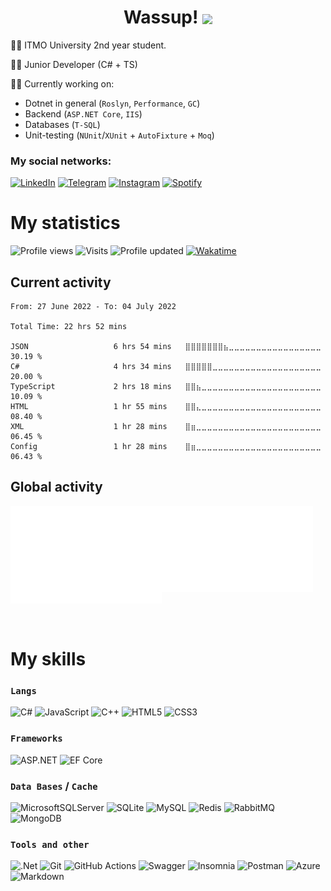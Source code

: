 <h1 align="center">Wassup! <img src="https://i.giphy.com/media/5QSqXWQWCoeGch9RX6/giphy.webp" height="40px" align="center"></img></h1>

<!-- <div align="center">
	<img src="header.svg" height="400" width="800" alt="Click to see the source">
</div> -->

👨‍🎓 ITMO University 2nd year student.

👨‍💻 Junior Developer (C# + TS)

👨‍🏫 Currently working on:
   - Dotnet in general (`Roslyn`, `Performance`, `GC`)
   - Backend (`ASP.NET Core`, `IIS`)
   - Databases (`T-SQL`)
   - Unit-testing (`NUnit`/`XUnit` + `AutoFixture` + `Moq`)

### My social networks:

[![LinkedIn](https://img.shields.io/badge/linkedin-%230077B5.svg?style=for-the-badge&logo=linkedin&logoColor=white "Connect me!")](https://www.linkedin.com/in/mikhail-libchenko-9b820522a/)
[![Telegram](https://img.shields.io/badge/Telegram-2CA5E0?style=for-the-badge&logo=telegram&logoColor=white "Write to me!")](https://t.me/dirty_lipa)
[![Instagram](https://img.shields.io/badge/instagram-%23E4405F.svg?style=for-the-badge&logo=Instagram&logoColor=white "Follow to me!")](https://www.instagram.com/dirty_lipa/)
[![Spotify](https://img.shields.io/badge/Spotify-1ED760?style=for-the-badge&logo=spotify&logoColor=white "Chill with me!")](https://open.spotify.com/user/213fpft2wghl5ywvgb8lpz0xp?si=a635583a007043bd)

# My statistics

![Profile views](https://komarev.com/ghpvc/?username=lipa44&color=success&style=flat-square)
![Visits](https://badges.pufler.dev/visits/lipa44/lipa44?logo=GitHub&label=Visits&color=success&logoColor=white&style=flat-square)
![Profile updated](https://img.shields.io/github/last-commit/lipa44/lipa44?label=Profile%20updated&style=flat-square)
[![Wakatime](https://wakatime.com/badge/user/2ab39d17-44a5-4823-8a27-97945eee1ce4.svg)](https://wakatime.com/@2ab39d17-44a5-4823-8a27-97945eee1ce4)

## Current activity

<!--START_SECTION:waka-->

```text
From: 27 June 2022 - To: 04 July 2022

Total Time: 22 hrs 52 mins

JSON                   6 hrs 54 mins   ⣿⣿⣿⣿⣿⣿⣿⣦⣀⣀⣀⣀⣀⣀⣀⣀⣀⣀⣀⣀⣀⣀⣀⣀⣀   30.19 %
C#                     4 hrs 34 mins   ⣿⣿⣿⣿⣿⣀⣀⣀⣀⣀⣀⣀⣀⣀⣀⣀⣀⣀⣀⣀⣀⣀⣀⣀⣀   20.00 %
TypeScript             2 hrs 18 mins   ⣿⣿⣦⣀⣀⣀⣀⣀⣀⣀⣀⣀⣀⣀⣀⣀⣀⣀⣀⣀⣀⣀⣀⣀⣀   10.09 %
HTML                   1 hr 55 mins    ⣿⣿⣄⣀⣀⣀⣀⣀⣀⣀⣀⣀⣀⣀⣀⣀⣀⣀⣀⣀⣀⣀⣀⣀⣀   08.40 %
XML                    1 hr 28 mins    ⣿⣶⣀⣀⣀⣀⣀⣀⣀⣀⣀⣀⣀⣀⣀⣀⣀⣀⣀⣀⣀⣀⣀⣀⣀   06.45 %
Config                 1 hr 28 mins    ⣿⣶⣀⣀⣀⣀⣀⣀⣀⣀⣀⣀⣀⣀⣀⣀⣀⣀⣀⣀⣀⣀⣀⣀⣀   06.43 %
```

<!--END_SECTION:waka-->

## Global activity

<div display="block">
	<img align="left" width="48%" alt="isocalendar" src=".github/metrics/isocalendar_metrics.svg" />
	<img align="center" width="48%" alt="contributions" src=".github/metrics/contributions_metrics.svg" />
	<img align="center" width="48%" alt="languages" src=".github/metrics/languages_metrics.svg" />
</div>

<br/>
<br/>
<br/>

# My skills

### `Langs`
![C#](https://img.shields.io/badge/c%23-%23239120.svg?style=for-the-badge&logo=c-sharp&logoColor=white)
![JavaScript](https://img.shields.io/badge/javascript-%23323330.svg?style=for-the-badge&logo=javascript&logoColor=%23F7DF1E)
![C++](https://img.shields.io/badge/c++-%2300599C.svg?style=for-the-badge&logo=c%2B%2B&logoColor=white)
![HTML5](https://img.shields.io/badge/html5-%23E34F26.svg?style=for-the-badge&logo=html5&logoColor=white)
![CSS3](https://img.shields.io/badge/css3-%231572B6.svg?style=for-the-badge&logo=css3&logoColor=white)

### `Frameworks`
![ASP.NET](https://img.shields.io/badge/ASP.NET%20Core%206%20-blueviolet?style=for-the-badge&logo=dotnet)
![EF Core](https://img.shields.io/badge/EF%20Core%206%20-informational?style=for-the-badge&logo=dotnet)

### `Data Bases` / `Cache`
![MicrosoftSQLServer](https://img.shields.io/badge/Microsoft%20SQL%20Sever-CC2927?style=for-the-badge&logo=microsoft%20sql%20server&logoColor=white)
![SQLite](https://img.shields.io/badge/sqlite-%2307405e.svg?style=for-the-badge&logo=sqlite&logoColor=white)
![MySQL](https://img.shields.io/badge/mysql-%2300f.svg?style=for-the-badge&logo=mysql&logoColor=white)
![Redis](https://img.shields.io/badge/redis-%23DD0031.svg?style=for-the-badge&logo=redis&logoColor=white)
![RabbitMQ](https://img.shields.io/badge/Rabbitmq-FF6600?style=for-the-badge&logo=rabbitmq&logoColor=white)
![MongoDB](https://img.shields.io/badge/MongoDB-%234ea94b.svg?style=for-the-badge&logo=mongodb&logoColor=white)

### `Tools and other`
![.Net](https://img.shields.io/badge/.NET-5C2D91?style=for-the-badge&logo=.net&logoColor=white)
![Git](https://img.shields.io/badge/git-%23F05033.svg?style=for-the-badge&logo=git&logoColor=white)
![GitHub Actions](https://img.shields.io/badge/github%20actions-%232671E5.svg?style=for-the-badge&logo=githubactions&logoColor=white)
![Swagger](https://img.shields.io/badge/-Swagger-%23Clojure?style=for-the-badge&logo=swagger&logoColor=white)
![Insomnia](https://img.shields.io/badge/Insomnia-black?style=for-the-badge&logo=insomnia&logoColor=5849BE)
![Postman](https://img.shields.io/badge/Postman-FF6C37?style=for-the-badge&logo=postman&logoColor=white)
![Azure](https://img.shields.io/badge/azure-%230072C6.svg?style=for-the-badge&logo=microsoftazure&logoColor=white)
![Markdown](https://img.shields.io/badge/markdown-%23000000.svg?style=for-the-badge&logo=markdown&logoColor=white)
